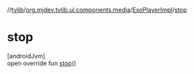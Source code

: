 //[tvlib](../../../index.md)/[org.mjdev.tvlib.ui.components.media](../index.md)/[ExoPlayerImpl](index.md)/[stop](stop.md)

# stop

[androidJvm]\
open override fun [stop](stop.md)()

